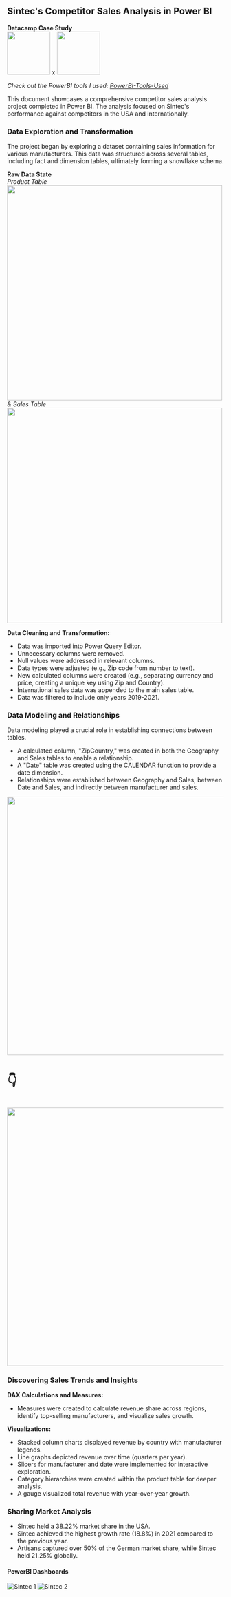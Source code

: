 ## Sintec's Competitor Sales Analysis in Power BI
**Datacamp Case Study**
<br/>
<img src="https://github.com/lukbos/PowerBI-Competitors-Sales-Analysis/assets/97811417/9fc4117a-66d9-4e9f-bcb4-90bbe03954a0" style="width:100px;"/> x
<img src="https://github.com/lukbos/PowerBI-Competitors-Sales-Analysis/assets/97811417/bb546968-c01c-4344-a204-65a164f0e699" style="width:100px;height:100px;"/>

*Check out the PowerBI tools I used: [PowerBI-Tools-Used](/PowerBI-Tools-Used.md/)*

This document showcases a comprehensive competitor sales analysis project completed in Power BI. The analysis focused on Sintec's performance against competitors in the USA and internationally.

### Data Exploration and Transformation

The project began by exploring a dataset containing sales information for various manufacturers. This data was structured across several tables, including fact and dimension tables, ultimately forming a snowflake schema.

**Raw Data State**
<br/>
*Product Table*
<br/>
<img src="https://github.com/lukbos/PowerBI-Competitors-Sales-Analysis/assets/97811417/5d1f7321-83b7-4fd9-ba83-018c3f49b4c6" style="width:500px;"/>
<br/> *& Sales Table*<br/>
<img src="https://github.com/lukbos/PowerBI-Competitors-Sales-Analysis/assets/97811417/bde199ca-78eb-4005-abb0-05ed9906b51b" style="width:500px;"/>


**Data Cleaning and Transformation:**

* Data was imported into Power Query Editor.
* Unnecessary columns were removed.
* Null values were addressed in relevant columns.
* Data types were adjusted (e.g., Zip code from number to text).
* New calculated columns were created (e.g., separating currency and price, creating a unique key using Zip and Country).
* International sales data was appended to the main sales table.
* Data was filtered to include only years 2019-2021.

### Data Modeling and Relationships

Data modeling played a crucial role in establishing connections between tables.

* A calculated column, "ZipCountry," was created in both the Geography and Sales tables to enable a relationship.
* A "Date" table was created using the CALENDAR function to provide a date dimension.
* Relationships were established between Geography and Sales, between Date and Sales, and indirectly between manufacturer and sales.

<img src="https://github.com/lukbos/PowerBI-Competitors-Sales-Analysis/assets/97811417/5fa42de4-6693-4a61-b0fe-90fe225c4cb6" style="width:600px;"/>
<h1> 👇
<br/>
<br/>
<img src="https://github.com/lukbos/PowerBI-Competitors-Sales-Analysis/assets/97811417/8f56388e-8ab1-4ace-8879-5fc8651a383f" style="width:600px;"/>



### Discovering Sales Trends and Insights

**DAX Calculations and Measures:**

* Measures were created to calculate revenue share across regions, identify top-selling manufacturers, and visualize sales growth.

**Visualizations:**

* Stacked column charts displayed revenue by country with manufacturer legends.
* Line graphs depicted revenue over time (quarters per year).
* Slicers for manufacturer and date were implemented for interactive exploration.
* Category hierarchies were created within the product table for deeper analysis.
* A gauge visualized total revenue with year-over-year growth.

### Sharing Market Analysis
* Sintec held a 38.22% market share in the USA.
* Sintec achieved the highest growth rate (18.8%) in 2021 compared to the previous year.
* Artisans captured over 50% of the German market share, while Sintec held 21.25% globally.

#### PowerBI Dashboards

![Sintec 1](https://github.com/lukbos/PowerBI-Competitors-Sales-Analysis/assets/97811417/93506b7b-95b0-442b-b9c5-978f6d756e72)
![Sintec 2](https://github.com/lukbos/PowerBI-Competitors-Sales-Analysis/assets/97811417/6ca682f3-a4fc-4eaa-8d45-ffbe10909d65)

